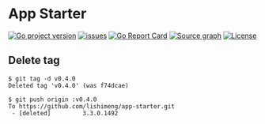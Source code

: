 # App Starter

[![Go project version](https://badge.fury.io/go/github.com%2Flishimeng%2Fapp-starter.svg)](https://badge.fury.io/go/github.com%2Flishimeng%2Fapp-starter)
[![issues](https://img.shields.io/github/issues/lishimeng/app-starter)](https://github.com/lishimeng/app-starter)
[![Go Report Card](https://goreportcard.com/badge/github.com/lishimeng%2Fapp-starter?style=flat-square)](https://goreportcard.com/report/github.com/lishimeng%2Fapp-starter)
[![Source graph](https://sourcegraph.com/github.com/lishimeng/app-starter/-/badge.svg)](https://sourcegraph.com/github.com/lishimeng/app-starter?badge)
[![License](https://img.shields.io/github/license/lishimeng/app-starter)](https://github.com/lishimeng/app-starter)

Delete tag
---

```shell
$ git tag -d v0.4.0
Deleted tag 'v0.4.0' (was f74dcae)

$ git push origin :v0.4.0
To https://github.com/lishimeng/app-starter.git
 - [deleted]         3.3.0.1492
```

